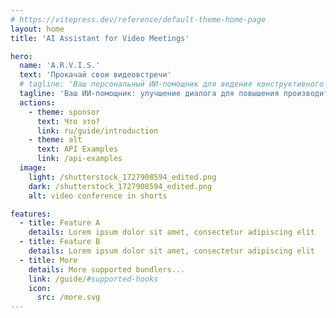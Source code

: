 ```yaml
---
# https://vitepress.dev/reference/default-theme-home-page
layout: home
title: 'AI Assistant for Video Meetings'

hero:
  name: 'A.R.V.I.S.'
  text: 'Прокачай свои видеовстречи'
  # tagline: 'Ваш персональный ИИ-помощник для ведения конструктивного диалога'
  tagline: 'Ваш ИИ-помощник: улучшение диалога для повышения производительности'
  actions:
    - theme: sponsor
      text: Что это?
      link: ru/guide/introduction
    - theme: alt
      text: API Examples
      link: /api-examples
  image:
    light: /shutterstock_1727908594_edited.png
    dark: /shutterstock_1727908594_edited.png
    alt: video conference in shorts

features:
  - title: Feature A
    details: Lorem ipsum dolor sit amet, consectetur adipiscing elit
  - title: Feature B
    details: Lorem ipsum dolor sit amet, consectetur adipiscing elit
  - title: More
    details: More supported bundlers...
    link: /guide/#supported-hooks
    icon:
      src: /more.svg
---
```

